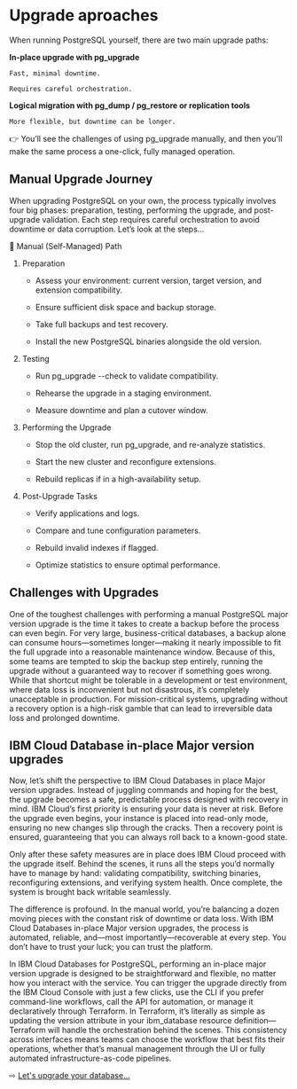 # Upgrade aproaches
When running PostgreSQL yourself, there are two main upgrade paths:

__In-place upgrade with pg_upgrade__

    Fast, minimal downtime.

    Requires careful orchestration.

__Logical migration with pg_dump / pg_restore or replication tools__

    More flexible, but downtime can be longer.

👉 You’ll see the challenges of using pg_upgrade manually, and then you'll make the same process a one-click, fully managed operation.


## Manual Upgrade Journey

When upgrading PostgreSQL on your own, the process typically involves four big phases: preparation, testing, performing the upgrade, and post-upgrade validation. Each step requires careful orchestration to avoid downtime or data corruption. Let’s look at the steps...

🔧 Manual (Self-Managed) Path

1. Preparation

   - Assess your environment: current version, target version, and extension compatibility.

   - Ensure sufficient disk space and backup storage.

   - Take full backups and test recovery.

   - Install the new PostgreSQL binaries alongside the old version.

2. Testing

   - Run pg_upgrade --check to validate compatibility.

   - Rehearse the upgrade in a staging environment.

   - Measure downtime and plan a cutover window.

3. Performing the Upgrade

   - Stop the old cluster, run pg_upgrade, and re-analyze statistics.

   - Start the new cluster and reconfigure extensions.

   - Rebuild replicas if in a high-availability setup.

4. Post-Upgrade Tasks

   - Verify applications and logs.

   - Compare and tune configuration parameters.

   - Rebuild invalid indexes if flagged.

   - Optimize statistics to ensure optimal performance.


## Challenges with Upgrades
One of the toughest challenges with performing a manual PostgreSQL major version upgrade is the time it takes to create a backup before the process can even begin. For very large, business-critical databases, a backup alone can consume hours—sometimes longer—making it nearly impossible to fit the full upgrade into a reasonable maintenance window. Because of this, some teams are tempted to skip the backup step entirely, running the upgrade without a guaranteed way to recover if something goes wrong. 
While that shortcut might be tolerable in a development or test environment, where data loss is inconvenient but not disastrous, it’s completely unacceptable in production. For mission-critical systems, upgrading without a recovery option is a high-risk gamble that can lead to irreversible data loss and prolonged downtime.


## IBM Cloud Database in-place Major version upgrades
Now, let’s shift the perspective to IBM Cloud Databases in place Major version upgrades. Instead of juggling commands and hoping for the best, the upgrade becomes a safe, predictable process designed with recovery in mind. IBM Cloud’s first priority is ensuring your data is never at risk. Before the upgrade even begins, your instance is placed into read-only mode, ensuring no new changes slip through the cracks. Then a recovery point is ensured, guaranteeing that you can always roll back to a known-good state.

Only after these safety measures are in place does IBM Cloud proceed with the upgrade itself. Behind the scenes, it runs all the steps you’d normally have to manage by hand: validating compatibility, switching binaries, reconfiguring extensions, and verifying system health. Once complete, the system is brought back writable seamlessly.

The difference is profound. In the manual world, you’re balancing a dozen moving pieces with the constant risk of downtime or data loss. With IBM Cloud Databases in-place Major version upgrades, the process is automated, reliable, and—most importantly—recoverable at every step. You don’t have to trust your luck; you can trust the platform.

In IBM Cloud Databases for PostgreSQL, performing an in-place major version upgrade is designed to be straightforward and flexible, no matter how you interact with the service. You can trigger the upgrade directly from the IBM Cloud Console with just a few clicks, use the CLI if you prefer command-line workflows, call the API for automation, or manage it declaratively through Terraform. In Terraform, it’s literally as simple as updating the version attribute in your ibm_database resource definition—Terraform will handle the orchestration behind the scenes. This consistency across interfaces means teams can choose the workflow that best fits their operations, whether that’s manual management through the UI or fully automated infrastructure-as-code pipelines.

⇨ [Let's upgrade your database...](20-seamless-upgrades.md)
